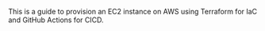 This is a guide to provision an EC2 instance on AWS using Terraform for IaC and GitHub Actions for CICD.
